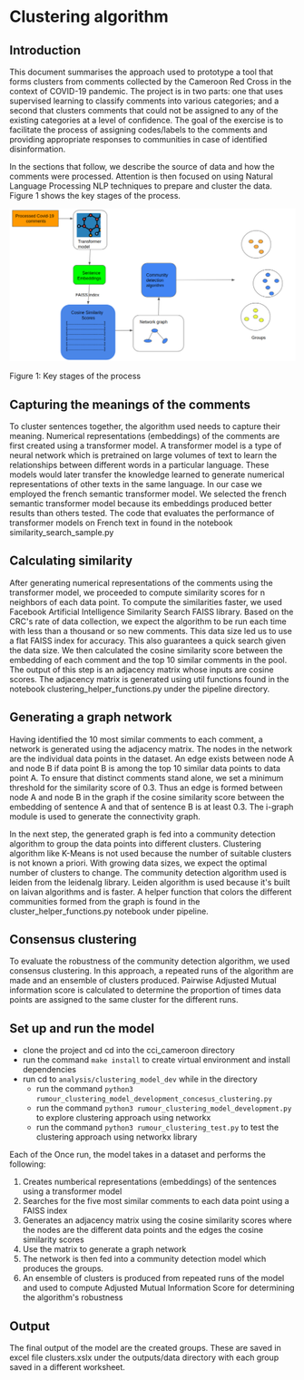 # Clustering algorithm

## Introduction

This document summarises the approach used to prototype a tool that forms clusters from comments collected by the Cameroon Red Cross in the context of COVID-19 pandemic. The project is in two parts: one that uses supervised learning to classify comments into various categories; and a second that clusters comments that could not be assigned to any of the existing categories at a level of confidence. The goal of the exercise is to facilitate the process of assigning codes/labels to the comments and providing appropriate responses to communities in case of identified disinformation.

In the sections that follow, we describe the source of data and how the comments were processed. Attention is then focused on using Natural Language Processing NLP techniques to prepare and cluster the data. Figure 1 shows the key stages of the process.

![Clustering steps](../../../outputs/figures/readme/clustering_overall.png)

Figure 1: Key stages of the process

## Capturing the meanings of the comments

To cluster sentences together, the algorithm used needs to capture their meaning. Numerical representations (embeddings) of the comments are first created using a transformer model. A transformer model is a type of neural network which is pretrained on large volumes of text to learn the relationships between different words in a particular language. These models would later transfer the knowledge learned to generate numerical representations of other texts in the same language. In our case we employed the french semantic transformer model. We selected the french semantic transformer model because its embeddings produced better results than others tested. The code that evaluates the performance of transformer models on French text in found in the notebook similarity_search_sample.py

## Calculating similarity

After generating numerical representations of the comments using the transformer model, we proceeded to compute similarity scores for n neighbors of each data point. To compute the similarities faster, we used Facebook Artificial Intelligence Similarity Search FAISS library. Based on the CRC's rate of data collection, we expect the algorithm to be run each time with less than a thousand or so new comments. This data size led us to use a flat FAISS index for accuracy. This also guarantees a quick search given the data size. We then calculated the cosine similarity score between the embedding of each comment and the top 10 similar comments in the pool. The output of this step is an adjacency matrix whose inputs are cosine scores. The adjacency matrix is generated using util functions found in the notebook clustering_helper_functions.py under the pipeline directory.

## Generating a graph network

Having identified the 10 most similar comments to each comment, a network is generated using the adjacency matrix. The nodes in the network are the individual data points in the dataset. An edge exists between node A and node B if data point B is among the top 10 similar data points to data point A. To ensure that distinct comments stand alone, we set a minimum threshold for the similarity score of 0.3. Thus an edge is formed between node A and node B in the graph if the cosine similarity score between the embedding of sentence A and that of sentence B is at least 0.3. The i-graph module is used to generate the connectivity graph.

In the next step, the generated graph is fed into a community detection algorithm to group the data points into different clusters. Clustering algorithm like K-Means is not used because the number of suitable clusters is not known a priori. With growing data sizes, we expect the optimal number of clusters to change. The community detection algorithm used is leiden from the leidenalg library. Leiden algorithm is used because it's built on laivan algorithms and is faster. A helper function that colors the different communities formed from the graph is found in the cluster_helper_functions.py notebook under pipeline.

## Consensus clustering

To evaluate the robustness of the community detection algorithm, we used consensus clustering. In this approach, a repeated runs of the algorithm are made and an ensemble of clusters produced. Pairwise Adjusted Mutual information score is calculated to determine the proportion of times data points are assigned to the same cluster for the different runs.

## Set up and run the model

- clone the project and cd into the cci_cameroon directory
- run the command `make install` to create virtual environment and install dependencies
- run cd to `analysis/clustering_model_dev` while in the directory
  - run the command `python3 rumour_clustering_model_development_concesus_clustering.py`
  - run the command `python3 rumour_clustering_model_development.py` to explore clustering approach using networkx
  - run the command `python3 rumour_clustering_test.py` to test the clustering approach using networkx library

Each of the
Once run, the model takes in a dataset and performs the following:

1. Creates numberical representations (embeddings) of the sentences using a transformer model
2. Searches for the five most similar comments to each data point using a FAISS index
3. Generates an adjacency matrix using the cosine similarity scores where the nodes are the different data points and the edges the cosine similarity scores
4. Use the matrix to generate a graph network
5. The network is then fed into a community detection model which produces the groups.
6. An ensemble of clusters is produced from repeated runs of the model and used to compute Adjusted Mutual Information Score for determining the algorithm's robustness

## Output

The final output of the model are the created groups. These are saved in excel file clusters.xslx under the outputs/data directory with each group saved in a different worksheet.
